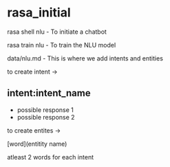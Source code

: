 # rasa_initial


rasa shell nlu - To initiate a chatbot

rasa train nlu - To train the NLU model

data/nlu.md - This is where we add intents and entities

to create intent  ->

## intent:intent_name
- possible response 1
- possible response 2

to create entites ->

[word](entitity name)

atleast 2 words for each intent
